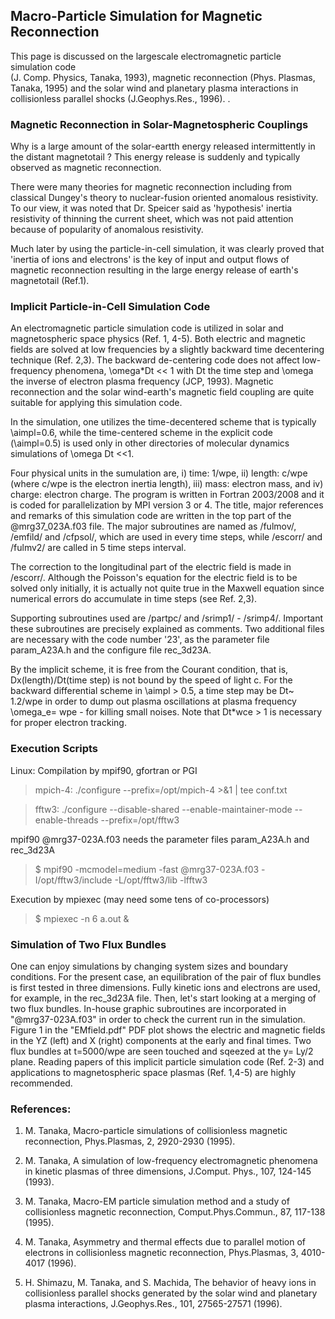 ## Macro-Particle Simulation for Magnetic Reconnection ## 

This page is discussed on the largescale electromagnetic particle simulation code  
(J. Comp. Physics, Tanaka, 1993), magnetic reconnection (Phys. Plasmas, Tanaka, 1995)
and the solar wind and planetary plasma interactions in collisionless parallel shocks (J.Geophys.Res., 1996).
. 
### Magnetic Reconnection in Solar-Magnetospheric Couplings ###

Why is a large amount of the solar-eartth energy released intermittently 
in the distant magnetotail ? This energy release is suddenly and typically observed 
as magnetic reconnection. 

There were many theories for magnetic reconnection including from classical Dungey's 
theory to nuclear-fusion oriented anomalous resistivity. To our view, it was noted 
that Dr. Speicer said as 'hypothesis' inertia resistivity of thinning the current sheet,
which was not paid attention because of popularity of anomalous resistivity. 

Much later by using the particle-in-cell simulation, it was clearly proved 
that 'inertia of ions and electrons' is the key of input and output flows of 
magnetic reconnection resulting in the large energy release of earth's magnetotail (Ref.1).

### Implicit Particle-in-Cell Simulation Code ###

An electromagnetic particle simulation code is utilized in solar and magnetospheric 
space physics (Ref. 1, 4-5). 
Both electric and magnetic fields are solved at low frequencies by a slightly 
backward time decentering technique (Ref. 2,3). 
The backward de-centering code does not affect low-frequency phenomena, 
\omega*Dt << 1 with Dt the time step and \omega the inverse of electron plasma 
frequency (JCP, 1993).
Magnetic reconnection and the solar wind-earth's magnetic field coupling 
are quite suitable for applying this simulation code.

In the simulation, one utilizes the time-decentered scheme that is typically \aimpl=0.6, 
while the time-centered scheme in the explicit code (\aimpl=0.5) is used 
only in other directories of molecular dynamics simulations of \omega Dt <<1.

Four physical units in the sumulation are, i) time: 1/wpe, ii) length: c/wpe 
 (where c/wpe is the electron inertia length), iii) mass: electron mass, and 
iv) charge: electron charge. 
The program is written in Fortran 2003/2008 and it is coded for parallelization 
by MPI version 3 or 4.
The title, major references and remarks of this simulation code are written 
in the top part of the @mrg37_023A.f03 file.
The major subroutines are named as /fulmov/, /emfild/ and /cfpsol/, which are used 
in every time steps, while /escorr/ and /fulmv2/ are called in 5 time steps interval. 

The correction to the longitudinal part of the electric field is made in /escorr/. 
Although the Poisson's equation for the electric field is to be solved only initially, 
it is actually not quite true in the Maxwell equation since numerical errors 
do accumulate in time steps (see Ref. 2,3).

Supporting subroutines used are /partpc/ and /srimp1/ - /srimp4/. 
Important these subroutines are precisely explained as comments.
Two additional files are necessary with the code number  '23', 
as the parameter file param_A23A.h and the configure file rec_3d23A.

By the implicit scheme, it is free from the Courant condition, that is, 
Dx(length)/Dt(time step) is not bound by the speed of light c. 
For the backward differential scheme in \aimpl > 0.5, a time step may be 
Dt~ 1.2/wpe in order to dump out plasma oscillations at plasma frequency 
\omega_e= wpe - for killing small noises. 
Note that Dt*wce > 1 is necessary for proper electron tracking.


### Execution Scripts ###

Linux: Compilation by mpif90, gfortran or PGI

 > mpich-4: ./configure --prefix=/opt/mpich-4 >&1 | tee conf.txt

 > fftw3: ./configure --disable-shared --enable-maintainer-mode --enable-threads --prefix=/opt/fftw3

mpif90 @mrg37-023A.f03 needs the parameter files param_A23A.h and rec_3d23A

 > $ mpif90 -mcmodel=medium -fast @mrg37-023A.f03 -I/opt/fftw3/include -L/opt/fftw3/lib -lfftw3

Execution by mpiexec (may need some tens of co-processors)

 > $ mpiexec -n 6 a.out &


### Simulation of Two Flux Bundles

One can enjoy simulations by changing system sizes and boundary conditions. For the present case, an equilibration of the pair of flux bundles is first tested in three dimensions. Fully kinetic ions and electrons are used, for example, in the rec_3d23A file. Then, let's start looking at a merging of two flux bundles. 
In-house graphic subroutines are incorporated in "@mrg37-023A.f03" in order to check the current run in the simulation. Figure 1 in the "EMfield.pdf" PDF plot shows the electric and magnetic fields in the YZ (left) and X (right) components at the early and final times. Two flux bundles at t=5000/wpe are seen touched and sqeezed at the y= Ly/2 plane. Reading papers of this implicit particle simulation code (Ref. 2-3) and applications to magnetospheric space plasmas (Ref. 1,4-5) are highly recommended.


### References: ###

1. M. Tanaka, Macro-particle simulations of collisionless magnetic reconnection, Phys.Plasmas, 2, 2920-2930 (1995).

2. M. Tanaka, A simulation of low-frequency electromagnetic phenomena in kinetic plasmas of three dimensions, J.Comput. Phys., 107, 124-145 (1993).

3. M. Tanaka, Macro-EM particle simulation method and a study of collisionless magnetic reconnection, Comput.Phys.Commun., 87, 117-138 (1995).

4. M. Tanaka, Asymmetry and thermal effects due to parallel motion of electrons in collisionless magnetic reconnection, Phys.Plasmas, 3, 4010-4017 (1996). 

5. H. Shimazu, M. Tanaka, and S. Machida, The behavior of heavy ions in collisionless parallel shocks generated by the solar wind and planetary plasma interactions, J.Geophys.Res., 101, 27565-27571 (1996).


